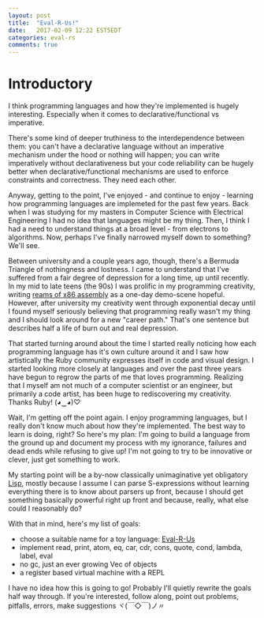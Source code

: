 ```yaml
---
layout: post
title:  "Eval-R-Us!"
date:   2017-02-09 12:22 EST5EDT
categories: eval-rs
comments: true
---
```


# Introductory

I think programming languages and how they're implemented is hugely interesting.
Especially when it comes to declarative/functional vs imperative.

There's some kind of deeper truthiness to the interdependence between them:
you can't have a declarative language without an imperative mechanism under
the hood or nothing will happen; you can write imperatively without declarativeness
but your code reliability can be hugely better when declarative/functional
mechanisms are used to enforce constraints and correctness. They need each
other.

Anyway, getting to the point, I've enjoyed - and continue to enjoy - learning
how programming languages are implemeted for the past few years. Back when I
was studying for my masters in Computer Science with Electrical Engineering
I had no idea that languages might be my thing. Then, I think I had a need to understand
things at a broad level - from electrons to algorithms. Now, perhaps I've finally
narrowed myself down to something? We'll see.

Between university and a couple years ago, though, there's a Bermuda Triangle of
nothingness and lostness. I came to understand that I've suffered from a
fair degree of depression for a long time, up until recently.
In my mid to late teens (the 90s) I was prolific in my programming creativity,
writing [reams of x86 assembly](https://github.com/pliniker/attic) as a one-day demo-scene
hopeful. However, after university my creativity went through exponential decay until I found
myself seriously believing that programming really wasn't my thing and I should look
around for a new "career path." That's one sentence but describes half a life of
burn out and real depression.

That started turning around about the time I started really noticing how each
programming language has it's own culture around it and I saw how artistically
the Ruby community expresses itself in code and visual design. I started looking more
closely at languages and over the past three years have begun to regrow the
parts of me that loves programming. Realizing that I myself am not much of a
computer scientist or an engineer, but primarily a code artist, has been huge to
rediscovering my creativity. Thanks Ruby! (◕‿◕)♡

Wait, I'm getting off the point again. I enjoy programming languages, but I really
don't know much about how they're implemented. The best way to learn is doing,
right? So here's my plan: I'm going to build a language from the ground up
and document my process with my ignorance, failures and dead ends while
refusing to give up! I'm not going to try to be innovative or clever, just
get something to work.

My starting point will be a by-now classically unimaginative yet obligatory
[Lisp](http://www-formal.stanford.edu/jmc/history/lisp/lisp.html), mostly
because I assume I can parse S-expressions without learning everything there is to
know about parsers up front, because I should get something basically
powerful right up front and because, really, what else could I reasonably do?

With that in mind, here's my list of goals:

* choose a suitable name for a toy language: [Eval-R-Us](https://github.com/pliniker/eval-rs)
* implement read, print, atom, eq, car, cdr, cons, quote, cond, lambda, label, eval
* no gc, just an ever growing Vec of objects
* a register based virtual machine with a REPL

I have no idea how this is going to go! Probably I'll quietly rewrite the goals
half way through. If you're interested, follow along, point out problems, pitfalls,
errors, make suggestions ヾ(￣◇￣)ノ〃
